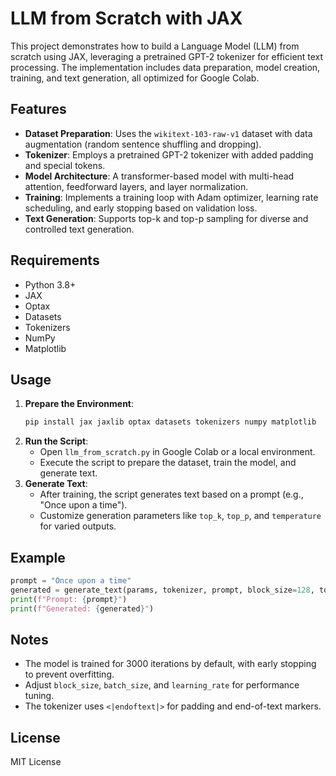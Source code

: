 # LLM from Scratch with JAX

This project demonstrates how to build a Language Model (LLM) from scratch using JAX, leveraging a pretrained GPT-2 tokenizer for efficient text processing. The implementation includes data preparation, model creation, training, and text generation, all optimized for Google Colab.

## Features
- **Dataset Preparation**: Uses the `wikitext-103-raw-v1` dataset with data augmentation (random sentence shuffling and dropping).
- **Tokenizer**: Employs a pretrained GPT-2 tokenizer with added padding and special tokens.
- **Model Architecture**: A transformer-based model with multi-head attention, feedforward layers, and layer normalization.
- **Training**: Implements a training loop with Adam optimizer, learning rate scheduling, and early stopping based on validation loss.
- **Text Generation**: Supports top-k and top-p sampling for diverse and controlled text generation.

## Requirements
- Python 3.8+
- JAX
- Optax
- Datasets
- Tokenizers
- NumPy
- Matplotlib

## Usage
1. **Prepare the Environment**:
   ```bash
   pip install jax jaxlib optax datasets tokenizers numpy matplotlib
   ```
2. **Run the Script**:
   - Open `llm_from_scratch.py` in Google Colab or a local environment.
   - Execute the script to prepare the dataset, train the model, and generate text.
3. **Generate Text**:
   - After training, the script generates text based on a prompt (e.g., "Once upon a time").
   - Customize generation parameters like `top_k`, `top_p`, and `temperature` for varied outputs.

## Example
```python
prompt = "Once upon a time"
generated = generate_text(params, tokenizer, prompt, block_size=128, top_k=40, top_p=0.9, temperature=0.9)
print(f"Prompt: {prompt}")
print(f"Generated: {generated}")
```

## Notes
- The model is trained for 3000 iterations by default, with early stopping to prevent overfitting.
- Adjust `block_size`, `batch_size`, and `learning_rate` for performance tuning.
- The tokenizer uses `<|endoftext|>` for padding and end-of-text markers.

## License
MIT License

